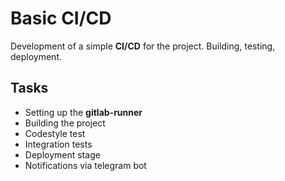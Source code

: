 # Basic CI/CD

Development of a simple **CI/CD** for the project. Building, testing, deployment.

## Tasks 
- Setting up the **gitlab-runner** 
- Building the project
- Codestyle test
- Integration tests
- Deployment stage
- Notifications via telegram bot
